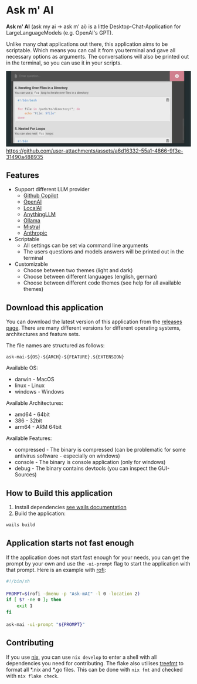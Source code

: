 # Ask m' AI

**Ask m' AI** (ask my ai -> ask m' ai) is a little Desktop-Chat-Application for LargeLanguageModels (e.g. OpenAI's GPT).

Unlike many chat applications out there, this application aims to be scriptable. 
Which means you can call it from you terminal and gave all necessary options as arguments. 
The conversations will also be printed out in the terminal, so you can use it in your scripts. 

![](demo.png)
https://github.com/user-attachments/assets/a6d16332-55a1-4866-9f3e-31490a488935

## Features

* Support different LLM provider
  * [Github Copilot](https://github.com/features/copilot)
  * [OpenAI](https://openai.com)
  * [LocalAI](https://localai.io/)
  * [AnythingLLM](https://anythingllm.com/)
  * [Ollama](https://ollama.com/)
  * [Mistral](https://mistral.ai/)
  * [Anthropic](https://www.anthropic.com/)
* Scriptable
  * All settings can be set via command line arguments
  * The users questions and models answers will be printed out in the terminal
* Customizable
  * Choose between two themes (light and dark)
  * Choose between different languages (english, german)
  * Choose between different code themes (see help for all available themes)

## Download this application

You can download the latest version of this application from the [releases page](https://github.com/rainu/ask-mai/releases).
There are many different versions for different operating systems, architectures and feature sets.

The file names are structured as follows:
```
ask-mai-${OS}-${ARCH}-${FEATURE}.${EXTENSION}
```

Available OS:
* darwin - MacOS
* linux - Linux
* windows - Windows

Available Architectures:
* amd64 - 64bit
* 386 - 32bit
* arm64 - ARM 64bit

Available Features:
* compressed - The binary is compressed (can be problematic for some antivirus software - especially on windows)
* console - The binary is console application (only for windows)
* debug - The binary contains devtools (you can inspect the GUI-Sources)

## How to Build this application

1. Install dependencies [see wails documentation](https://wails.io/docs/gettingstarted/installation)
2. Build the application:
```sh
wails build
```

## Application starts not fast enough

If the application does not start fast enough for your needs, you can get the prompt by your own and use the `-ui-prompt` flag to start the application with that prompt. 
Here is an example with [rofi](https://github.com/davatorium/rofi):

```sh
#!/bin/sh

PROMPT=$(rofi -dmenu -p "Ask-mAI" -l 0 -location 2)
if [ $? -ne 0 ]; then
    exit 1
fi

ask-mai -ui-prompt "${PROMPT}"
```

## Contributing

If you use [nix](https://nixos.org/), you can use `nix develop` to enter a shell with all dependencies you need for contributing. The flake also utilises [treefmt](https://github.com/numtide/treefmt-nix) to format all *.nix and *.go files. This can be done with `nix fmt` and checked with `nix flake check`.
